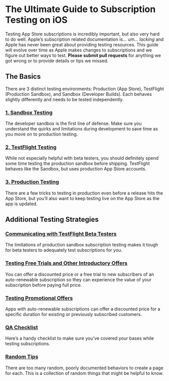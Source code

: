 # The Ultimate Guide to Subscription Testing on iOS
Testing App Store subscriptions is incredibly important, but also very hard to do well. Apple’s subscription related documentation is... um... _lacking_ and Apple has never been great about providing testing resources. This guide will evolve over time as Apple makes changes to subscriptions and we figure out better ways to test. **Please submit pull requests** for anything we got wrong or to provide details or tips we missed.

## The Basics

There are 3 distinct testing environments: Production (App Store), TestFlight (Production Sandbox), and Sandbox (Developer Builds). Each behaves slightly differently and needs to be tested independently.

### [1. Sandbox Testing](basics/sandbox.md)
The developer sandbox is the first line of defense. Make sure you understand the quirks and limitations during development to save time as you move on to production testing.

### [2. TestFlight Testing](basics/testflight.md)
While not especially helpful with beta testers, you should definitely spend some time testing the production sandbox before shipping. TestFlight behaves like the Sandbox, but uses production App Store accounts.

### [3. Production Testing](basics/production.md)

There are a few tricks to testing in production even before a release hits the App Store, but you’ll also want to keep testing live on the App Store as the app is updated.

## Additional Testing Strategies

### [Communicating with TestFlight Beta Testers](additional/testflight.md)
The limitations of production sandbox subscription testing makes it tough for beta testers to adequately test subscriptions for you.

### [Testing Free Trials and Other Introductory Offers](additional/introductory.md)
You can offer a discounted price or a free trial to new subscribers of an auto-renewable subscription so they can experience the value of your subscription before paying full price.

### [Testing Promotional Offers](additional/promotional.md)
Apps with auto-renewable subscriptions can offer a discounted price for a specific duration for existing or previously subscribed customers.

### [QA Checklist](additional/qa-checklist.md)
Here’s a handy checklist to make sure you’ve covered your bases while testing subscriptions.

### [Random Tips](additional/random.md)

There are too many random, poorly documented behaviors to create a page for each. This is a collection of random things that might be helpful to know.